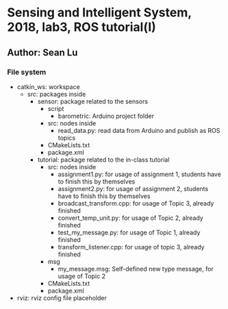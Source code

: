 # Sensing and Intelligent System, 2018, lab3, ROS tutorial(I)
## Author: Sean Lu

### File system
* catkin_ws: workspace
  * src: packages inside
    * sensor: package related to the sensors
      * script
        * barometric: Arduino project folder
      * src: nodes inside
        * read_data.py: read data from Arduino and publish as ROS topics
      * CMakeLists.txt
      * package.xml
    * tutorial: package related to the in-class tutorial
      * src: nodes inside
        * assignment1.py: for usage of assignment 1, students have to finish this by themselves
        * assignment2.py: for usage of assignment 2, students have to finish this by themselves
        * broadcast_transform.cpp: for usage of Topic 3, already finished
        * convert_temp_unit.py: for usage of Topic 2, already finished
        * test_my_message.py: for usage of Topic 1, already finished
        * transform_listener.cpp: for usage of topic 3, already finished
      * msg
        *  my_message.msg: Self-defined new type message, for usage of Topic 2
      * CMakeLists.txt
      * package.xml
* rviz: rviz config file placeholder
